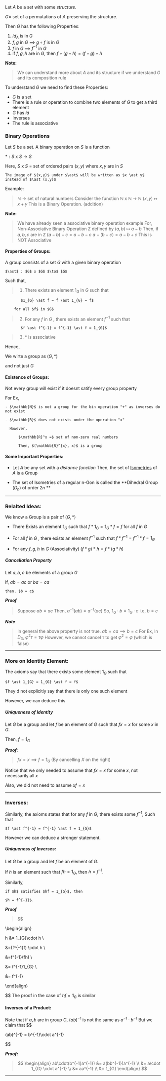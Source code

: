 Let $A$ be a set with some *structure*.

$G =$ set of a permutations of $A$ preserving the structure.

Then $G$ has the following Properties:

1. $id_{A}$ is in $G$
2. $f,g$ in $G$ $\implies$ $g\circ f$ is in $G$
3. $f$ in $G$ $\implies$ $f^{-1}$ in $G$
4. if $f,g,h$ are in $G$, then 
   $f\circ(g\circ h) = (f\circ g) \circ h$ 

**Note:**

> We can understand more about $A$ and its structure if we understand $G$ and its composition rule

To understand $G$ we need to find these Properties:

- $G$ is a set
- There is a rule or operation to combine two elements of $G$ to get a third element
- $G$ has $id$
- Inverses
- The rule is associative

### Binary Operations

Let $S$ be a set. A binary operation on $S$ is a function 

$\ast: S$ x $S \to S$

Here, $S$ x $S$ = set of ordered pairs $(x,y)$ where $x,y$ are in $S$

	The image of $(x,y)$ under $\ast$ will be written as $x \ast y$ instead of $\ast (x,y)$

Example:

> $\mathbb{N}$  $\to$ set of natural numbers
> 	Consider the function
> 	$\mathbb{N}$ x $\mathbb{N}$ $\to$ $\mathbb{N}$
> 	$(x,y)$ $\mapsto$ $x+y$
> This is a Binary Operation. (addition)

**Note:**

> We have already seen a associative binary operation example
> For, Non-Associative Binary Operation
> 	$\mathbb{Z}$ defined by
> 	$(a,b)$ $\mapsto$ $a-b$
> Then, if $a,b,c$ are in $\mathbb{Z}$
> 	$(a-b)-c = a-b-c$
> 	$a-(b-c) = a-b+c$
> This is NOT Associative

#### Properties of Groups:

A group consists of a set $G$ with a given binary operation 

	$\ast$ : $G$ x $G$ $\to$ $G$

	

Such that,

>1. There exists an element $1_{G}$ in $G$ such that 

		   $1_{G} \ast f = f \ast 1_{G} = f$

		for all $f$ in $G$ 

>2. For any $f$ in $G$ , there exists an element $f^{-1}$ such that

		   $f \ast f^{-1} = f^{-1} \ast f = 1_{G}$

>3. $\ast$ is associative

Hence,

We wirte a group as $(G, \ast)$

and not just $G$

#### Existence of Groups:

Not every group will exist if it doesnt satify every group property

For Ex,

	- $\mathbb{N}$ is not a group for the bin operation "+" as inverses do not exist

	- $\mathbb{R}$ does not exists under the operation "x"

	  However, 

		  $\mathbb{R}^x =$ set of non-zero real numbers

		  Then, $(\mathbb{R}^{x}, x)$ is a group

#### Some Important Properties:

- Let $A$ be any set with a *distance function*
  Then, the set of [Isometries](2.Symmetry.md#Isometries) of $A$ is a Group

- The set of Isometries of a regular n-Gon is called the **Dihedral Group $(D_{n})$ of order $2n$ **

--------------

### Relalted Ideas:

We know a Group is a pair of $(G, \ast)$

- There Exists an element $1_{G}$ such that 
  $f \ast 1_{G} = 1_{G} \ast f = f$
  for all $f$ in $G$
  
- For all $f$ in $G$ , there exists an element $f^{-1}$ such that 
  $f \ast f^{-1} = f^{-1} \ast f = 1_{G}$

- For any $f, g, h$ in $G$ (Associativity)
	  $(f \ast g) \ast h = f \ast (g \ast h)$

##### Cancellation Property

Let $a, b, c$ be elements of a group $G$

If, $ab = ac$ or $ba = ca$

	then, $b = c$

***Proof***

> Suppose $ab = ac$
> Then, 
> 	$a^{-1}(ab) = a^{-1}(ac)$
> So,
> 	$1_{G} \cdot b = 1_{G} \cdot c$ 
> i.e, $b = c$

***Note***

> In general the above property is not true.
> $ab = ca \implies b = c$
> For Ex,
> 	In $D_{3}$, $\varphi ^{2}\tau =  \tau \varphi$
> 	However, we cannot cancel $\tau$ to get $\varphi ^{2} = \varphi$ 
> 	(which is false)

---------------------------------------

### More on Identity Element:

The axioms say that there exists some element $1_{G}$ such that 

	$f \ast 1_{G} = 1_{G} \ast f = f$ 

They d not explicitly say that there is only one such element 

However, we can deduce this 

##### Uniqueness of Identity

Let $G$ be a group and let $f$ be an element of $G$ such that $f x = x$ for some $x$ in $G$.

Then, $f = 1_{G}$

***Proof***:

> $f x = x \implies f = 1_{G}$
> (By cancelling $X$ on the right)

Notice that we only needed to assume that $f x = x$ for some $x$, not necessarily all $x$ 

Also, we did not need to assume $xf = x$

--------------------------------

### Inverses:

Similarly, the axioms states that for any $f$ in $G$, there exists some $f^{-1}$, Such that

	$f \ast f^{-1} = f^{-1} \ast f = 1_{G}$

However we can deduce a stronger statement.

##### Uniqueness of Inverses:

Let $G$ be a group and let $f$ be an element of $G$.

If $h$ is an element such that $fh = 1_{G}$, then $h = f^{-1}$.

Similarly,

	if $h$ satisfies $hf = 1_{G}$, then

	$h = f^{-1}$.

***Proof***

>
> $$
>

\begin{align}

h &= 1_{G}\cdot h \\

&=(f^{-1}f) \cdot h \\

&=f^{-1}(fh) \\

&= f^{-1}1_{G} \\

&= f^{-1}

\end{align}

$$
    The proof in the case of $hf = 1_{G}$ is similar 


#### Inverses of a Product:

Note that if $a,b$ are in group $G$,
$(ab)^{-1}$ is not the same as $a^{-1}\cdot b^{-1}$
But we claim that
$$

(ab)^{-1} = b^{-1}\cdot a^{-1}

$$

***Proof:***
> $$
\begin{align}
ab\cdot(b^{-1}a^{-1}) &= a(bb^{-1})a^{-1} \\
&= a\cdot 1_{G} \cdot a^{-1} \\
&= aa^{-1} \\
&= 1_{G}
\end{align}
$$

----------------------------------------

